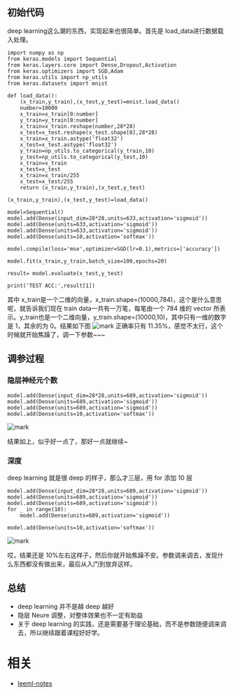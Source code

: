 

## 初始代码
deep learning这么潮的东西，实现起来也很简单。首先是 load_data进行数据载入处理。
```
import numpy as np
from keras.models import Sequential
from keras.layers.core import Dense,Dropout,Activation
from keras.optimizers import SGD,Adam
from keras.utils import np_utils
from keras.datasets import mnist

def load_data():
	(x_train,y_train),(x_test,y_test)=mnist.load_data()
	number=10000
	x_train=x_train[0:number]
	y_train=y_train[0:number]
	x_train=x_train.reshape(number,28*28)
	x_test=x_test.reshape(x_test.shape[0],28*28)
	x_train=x_train.astype('float32')
	x_test=x_test.astype('float32')
	y_train=np_utils.to_categorical(y_train,10)
	y_test=np_utils.to_categorical(y_test,10)
	x_train=x_train
	x_test=x_test
	x_train=x_train/255
	x_test=x_test/255
	return (x_train,y_train),(x_test,y_test)

(x_train,y_train),(x_test,y_test)=load_data()

model=Sequential()
model.add(Dense(input_dim=28*28,units=633,activation='sigmoid'))
model.add(Dense(units=633,activation='sigmoid'))
model.add(Dense(units=633,activation='sigmoid'))
model.add(Dense(units=10,activation='softmax'))

model.compile(loss='mse',optimizer=SGD(lr=0.1),metrics=['accuracy'])

model.fit(x_train,y_train,batch_size=100,epochs=20)

result= model.evaluate(x_test,y_test)

print('TEST ACC:',result[1])
```

其中 x_train是一个二维的向量，x_train.shape=(10000,784)，这个是什么意思呢，就告诉我们现在 train data一共有一万笔，每笔由一个 784 维的 vector 所表示。y_train也是一个二维向量，y_train.shape=(10000,10)，其中只有一维的数字是 1，其余的为 0。结果如下图
![mark](http://images.iterate.site/blog/image/20190818/edPvSrOAq4v0.png?imageslim)
正确率只有 11.35%，感觉不太行，这个时候就开始焦躁了，调一下参数~~~
## 调参过程
### 隐层神经元个数
```
model.add(Dense(input_dim=28*28,units=689,activation='sigmoid'))
model.add(Dense(units=689,activation='sigmoid'))
model.add(Dense(units=689,activation='sigmoid'))
model.add(Dense(units=10,activation='softmax'))
```
![mark](http://images.iterate.site/blog/image/20190818/lhAjK1ObRebY.png?imageslim)

结果如上，似乎好一点了，那好一点就继续~
### 深度
deep learning 就是很 deep 的样子，那么才三层，用 for 添加 10 层
```
model.add(Dense(input_dim=28*28,units=689,activation='sigmoid'))
model.add(Dense(units=689,activation='sigmoid'))
model.add(Dense(units=689,activation='sigmoid'))
for _ in range(10):
	model.add(Dense(units=689,activation='sigmoid'))

model.add(Dense(units=10,activation='softmax'))
```
![mark](http://images.iterate.site/blog/image/20190818/nl43dFLov4TL.png?imageslim)

哎，结果还是 10%左右这样子，然后你就开始焦躁不安。参数调来调去，发现什么东西都没有做出来，最后从入门到放弃这样。

## 总结
- deep learning 并不是越 deep 越好
- 隐层 Neure 调整，对整体效果也不一定有助益
- 关于 deep learning 的实践，还是需要基于理论基础，而不是参数随便调来调去，所以继续跟着课程好好学。





# 相关

- [leeml-notes](https://github.com/datawhalechina/leeml-notes)
